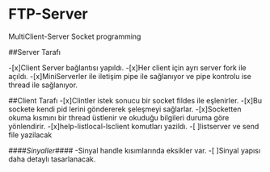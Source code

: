 # FTP-Server


MultiClient-Server Socket programming


##Server Tarafı

-[x]Client Server bağlantısı yapıldı.
-[x]Her client için ayrı server fork ile açıldı.
-[x]MiniServerler ile iletişim pipe ile sağlanıyor ve pipe kontrolu ise thread
ile sağlanıyor.


##Client Tarafı
-[x]Clintler istek sonucu bir socket fildes ile eşlenirler.
-[x]Bu sockete kendi pid lerini göndererek şeleşmeyi sağlarlar.
-[x]Socketten okuma kısmını bir thread üstlenir ve okuduğu bilgileri
duruma göre yönlendirir.
-[x]help-listlocal-lsclient komutları yazildı.
-[ ]listserver ve send file yazilacak

####_Sinyaller_####
-Sinyal handle kısımlarında eksikler var.
-[ ]Sinyal yapısı daha detaylı tasarlanacak.